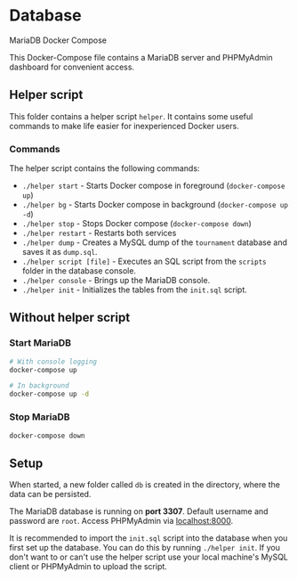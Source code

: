 # Database
MariaDB Docker Compose

This Docker-Compose file contains a MariaDB server and PHPMyAdmin dashboard for convenient access.

## Helper script
This folder contains a helper script `helper`. It contains some useful commands to make life easier for
inexperienced Docker users.

### Commands
The helper script contains the following commands:

- `./helper start` - Starts Docker compose in foreground (`docker-compose up`)
- `./helper bg` - Starts Docker compose in background (`docker-compose up -d`)
- `./helper stop` - Stops Docker compose (`docker-compose down`)
- `./helper restart` - Restarts both services
- `./helper dump` - Creates a MySQL dump of the `tournament` database and saves it as `dump.sql`.
- `./helper script [file]` - Executes an SQL script from the `scripts` folder in the database console.
- `./helper console` - Brings up the MariaDB console.
- `./helper init` - Initializes the tables from the `init.sql` script.

## Without helper script
### Start MariaDB
```bash
# With console logging
docker-compose up

# In background
docker-compose up -d
```

### Stop MariaDB
```bash
docker-compose down
```

## Setup
When started, a new folder called `db` is created in the directory, where the data can be persisted.

The MariaDB database is running on **port 3307**. Default username and password are `root`. Access PHPMyAdmin via [localhost:8000](http://localhost:8000).

It is recommended to import the `init.sql` script into the database when you first set up the database. You can do
this by running `./helper init`. If you don't want to or can't use the helper script use your local machine's
MySQL client or PHPMyAdmin to upload the script.
